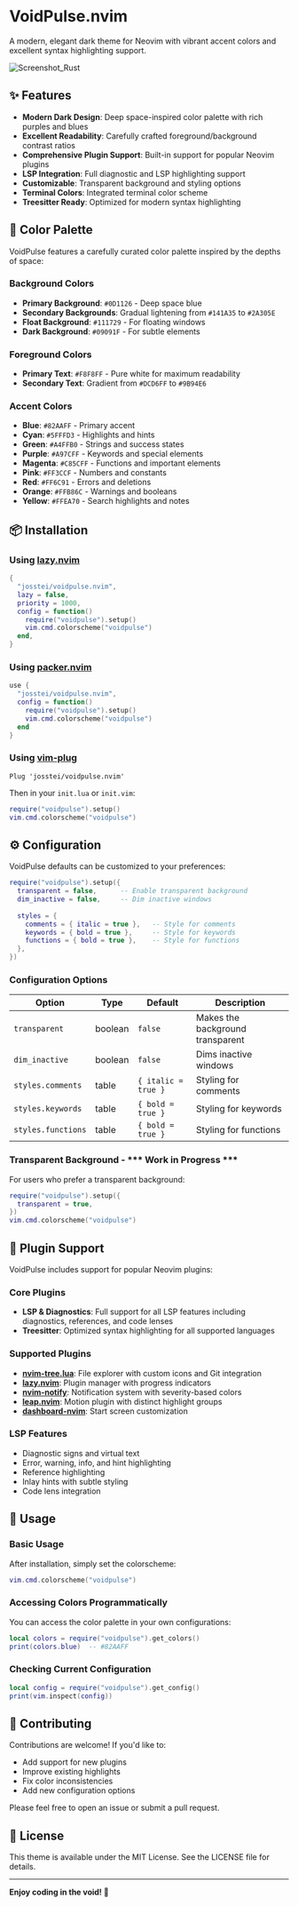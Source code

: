 # VoidPulse.nvim

A modern, elegant dark theme for Neovim with vibrant accent colors and excellent syntax highlighting support.

![Screenshot_Rust](https://github.com/user-attachments/assets/c52702cc-d664-471f-b8dd-eb484eab3177)

## ✨ Features

- **Modern Dark Design**: Deep space-inspired color palette with rich purples and blues
- **Excellent Readability**: Carefully crafted foreground/background contrast ratios
- **Comprehensive Plugin Support**: Built-in support for popular Neovim plugins
- **LSP Integration**: Full diagnostic and LSP highlighting support
- **Customizable**: Transparent background and styling options
- **Terminal Colors**: Integrated terminal color scheme
- **Treesitter Ready**: Optimized for modern syntax highlighting

## 🎨 Color Palette

VoidPulse features a carefully curated color palette inspired by the depths of space:

### Background Colors
- **Primary Background**: `#0D1126` - Deep space blue
- **Secondary Backgrounds**: Gradual lightening from `#141A35` to `#2A305E`
- **Float Background**: `#111729` - For floating windows
- **Dark Background**: `#09091F` - For subtle elements

### Foreground Colors
- **Primary Text**: `#F8F8FF` - Pure white for maximum readability
- **Secondary Text**: Gradient from `#DCD6FF` to `#9B94E6`

### Accent Colors
- **Blue**: `#82AAFF` - Primary accent
- **Cyan**: `#5FFFD3` - Highlights and hints
- **Green**: `#A4FFB0` - Strings and success states
- **Purple**: `#A97CFF` - Keywords and special elements
- **Magenta**: `#C85CFF` - Functions and important elements
- **Pink**: `#FF3CCF` - Numbers and constants
- **Red**: `#FF6C91` - Errors and deletions
- **Orange**: `#FFB86C` - Warnings and booleans
- **Yellow**: `#FFEA70` - Search highlights and notes

## 📦 Installation

### Using [lazy.nvim](https://github.com/folke/lazy.nvim)

```lua
{
  "josstei/voidpulse.nvim",
  lazy = false,
  priority = 1000,
  config = function()
    require("voidpulse").setup()
    vim.cmd.colorscheme("voidpulse")
  end,
}
```

### Using [packer.nvim](https://github.com/wbthomason/packer.nvim)

```lua
use {
  "josstei/voidpulse.nvim",
  config = function()
    require("voidpulse").setup()
    vim.cmd.colorscheme("voidpulse")
  end
}
```

### Using [vim-plug](https://github.com/junegunn/vim-plug)

```vim
Plug 'josstei/voidpulse.nvim'
```

Then in your `init.lua` or `init.vim`:

```lua
require("voidpulse").setup()
vim.cmd.colorscheme("voidpulse")
```

## ⚙️ Configuration

VoidPulse defaults can be customized to your preferences:

```lua
require("voidpulse").setup({
  transparent = false,      -- Enable transparent background
  dim_inactive = false,     -- Dim inactive windows
  
  styles = {
    comments = { italic = true },   -- Style for comments
    keywords = { bold = true },     -- Style for keywords
    functions = { bold = true },    -- Style for functions
  },
})
```

### Configuration Options

| Option | Type | Default | Description |
|--------|------|---------|-------------|
| `transparent` | boolean | `false` | Makes the background transparent |
| `dim_inactive` | boolean | `false` | Dims inactive windows |
| `styles.comments` | table | `{ italic = true }` | Styling for comments |
| `styles.keywords` | table | `{ bold = true }` | Styling for keywords |
| `styles.functions` | table | `{ bold = true }` | Styling for functions |

### Transparent Background - *** Work in Progress ***

For users who prefer a transparent background:

```lua
require("voidpulse").setup({
  transparent = true,
})
vim.cmd.colorscheme("voidpulse")
```

## 🔌 Plugin Support

VoidPulse includes support for popular Neovim plugins:

### Core Plugins
- **LSP & Diagnostics**: Full support for all LSP features including diagnostics, references, and code lenses
- **Treesitter**: Optimized syntax highlighting for all supported languages

### Supported Plugins
- **[nvim-tree.lua](https://github.com/nvim-tree/nvim-tree.lua)**: File explorer with custom icons and Git integration
- **[lazy.nvim](https://github.com/folke/lazy.nvim)**: Plugin manager with progress indicators
- **[nvim-notify](https://github.com/rcarriga/nvim-notify)**: Notification system with severity-based colors
- **[leap.nvim](https://github.com/ggandor/leap.nvim)**: Motion plugin with distinct highlight groups
- **[dashboard-nvim](https://github.com/nvimdev/dashboard-nvim)**: Start screen customization

### LSP Features
- Diagnostic signs and virtual text
- Error, warning, info, and hint highlighting
- Reference highlighting
- Inlay hints with subtle styling
- Code lens integration

## 🎯 Usage

### Basic Usage

After installation, simply set the colorscheme:

```lua
vim.cmd.colorscheme("voidpulse")
```

### Accessing Colors Programmatically

You can access the color palette in your own configurations:

```lua
local colors = require("voidpulse").get_colors()
print(colors.blue)  -- #82AAFF
```

### Checking Current Configuration

```lua
local config = require("voidpulse").get_config()
print(vim.inspect(config))
```

## 🤝 Contributing

Contributions are welcome! If you'd like to:

- Add support for new plugins
- Improve existing highlights
- Fix color inconsistencies
- Add new configuration options

Please feel free to open an issue or submit a pull request.

## 📄 License

This theme is available under the MIT License. See the LICENSE file for details.

---

**Enjoy coding in the void! 🚀**
